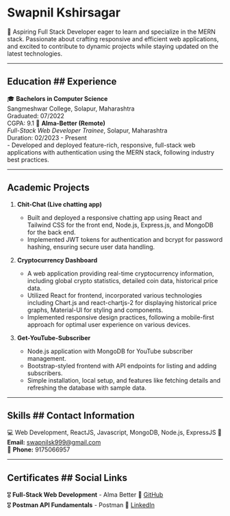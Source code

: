 # Swapnil Kshirsagar

🌟 Aspiring Full Stack Developer eager to learn and specialize in the MERN stack. Passionate about crafting responsive and efficient web applications, and excited to contribute to dynamic projects while staying updated on the latest technologies.

---

## Education       ## Experience

🎓 **Bachelors in Computer Science**  
   Sangmeshwar College, Solapur, Maharashtra  
   Graduated: 07/2022  
   CGPA: 9.1            💼 **Alma-Better (Remote)**  
                        *Full-Stack Web Developer Trainee*, Solapur, Maharashtra  
                        Duration: 02/2023 - Present  
                        - Developed and deployed feature-rich, responsive, full-stack web applications with authentication using the MERN stack, following industry best practices.

---

## Academic Projects

1. **Chit-Chat (Live chatting app)**
   - Built and deployed a responsive chatting app using React and Tailwind CSS for the front end, Node.js, Express.js, and MongoDB for the back end.
   - Implemented JWT tokens for authentication and bcrypt for password hashing, ensuring secure user data handling.

2. **Cryptocurrency Dashboard**
   - A web application providing real-time cryptocurrency information, including global crypto statistics, detailed coin data, historical price data.
   - Utilized React for frontend, incorporated various technologies including Chart.js and react-chartjs-2 for displaying historical price graphs, Material-UI for styling and components.
   - Implemented responsive design practices, following a mobile-first approach for optimal user experience on various devices.

3. **Get-YouTube-Subscriber**
   - Node.js application with MongoDB for YouTube subscriber management.
   - Bootstrap-styled frontend with API endpoints for listing and adding subscribers.
   - Simple installation, local setup, and features like fetching details and refreshing the database with sample data.

---

## Skills            ## Contact Information

💻 Web Development, ReactJS, Javascript, MongoDB, Node.js, ExpressJS    📧 **Email:** swapnilsk999@gmail.com  
                                                                       📱 **Phone:** 9175066957

---

## Certificates      ## Social Links

🎖️ **Full-Stack Web Development** - Alma Better                      🔗 [GitHub](https://github.com/yourusername)  
🎖️ **Postman API Fundamentals** - Postman                            🔗 [LinkedIn](https://linkedin.com/in/yourusername)

